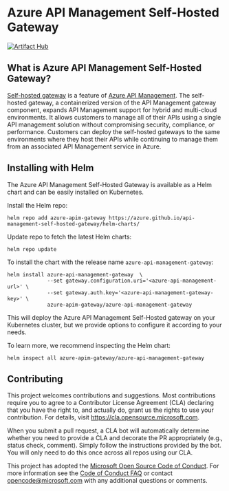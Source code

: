# Azure API Management Self-Hosted Gateway

[![Artifact Hub](https://img.shields.io/endpoint?url=https://artifacthub.io/badge/repository/azure-api-management)](https://artifacthub.io/packages/search?repo=azure-api-management)

## What is Azure API Management Self-Hosted Gateway?

[Self-hosted gateway](https://aka.ms/apim/sputnik/overview) is a feature of [Azure API Management](https://aka.ms/apimrocks). The self-hosted gateway, a containerized version of the API Management gateway component, expands API Management support for hybrid and multi-cloud environments. It allows customers to manage all of their APIs using a single API management solution without compromising security, compliance, or performance. Customers can deploy the self-hosted gateways to the same environments where they host their APIs while continuing to manage them from an associated API Management service in Azure.

## Installing with Helm

The Azure API Management Self-Hosted Gateway is available as a Helm chart and can be easily installed on Kubernetes.

Install the Helm repo:
```cli
helm repo add azure-apim-gateway https://azure.github.io/api-management-self-hosted-gateway/helm-charts/
```

Update repo to fetch the latest Helm charts:
```cli
helm repo update
```

To install the chart with the release name `azure-api-management-gateway`:
```
helm install azure-api-management-gateway  \
             --set gateway.configuration.uri='<azure-api-management-url>' \
             --set gateway.auth.key='<azure-api-management-gateway-key>' \
             azure-apim-gateway/azure-api-management-gateway
```

This will deploy the Azure API Management Self-Hosted gateway on your Kubernetes cluster, but we provide options to configure it according to your needs.

To learn more, we recommend inspecting the Helm chart:
```cli
helm inspect all azure-apim-gateway/azure-api-management-gateway
```

## Contributing

This project welcomes contributions and suggestions.  Most contributions require you to agree to a
Contributor License Agreement (CLA) declaring that you have the right to, and actually do, grant us
the rights to use your contribution. For details, visit https://cla.opensource.microsoft.com.

When you submit a pull request, a CLA bot will automatically determine whether you need to provide
a CLA and decorate the PR appropriately (e.g., status check, comment). Simply follow the instructions
provided by the bot. You will only need to do this once across all repos using our CLA.

This project has adopted the [Microsoft Open Source Code of Conduct](https://opensource.microsoft.com/codeofconduct/).
For more information see the [Code of Conduct FAQ](https://opensource.microsoft.com/codeofconduct/faq/) or
contact [opencode@microsoft.com](mailto:opencode@microsoft.com) with any additional questions or comments.
